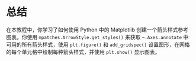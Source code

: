 # 总结

在本教程中，你学习了如何使用 Python 中的 Matplotlib 创建一个箭头样式参考图表。你使用 `mpatches.ArrowStyle.get_styles()` 来获取 `~.Axes.annotate` 中可用的所有箭头样式，使用 `plt.figure()` 和 `add_gridspec()` 设置图形，在网格的每个单元格中绘制每种箭头样式，并使用 `plt.show()` 显示图表。

